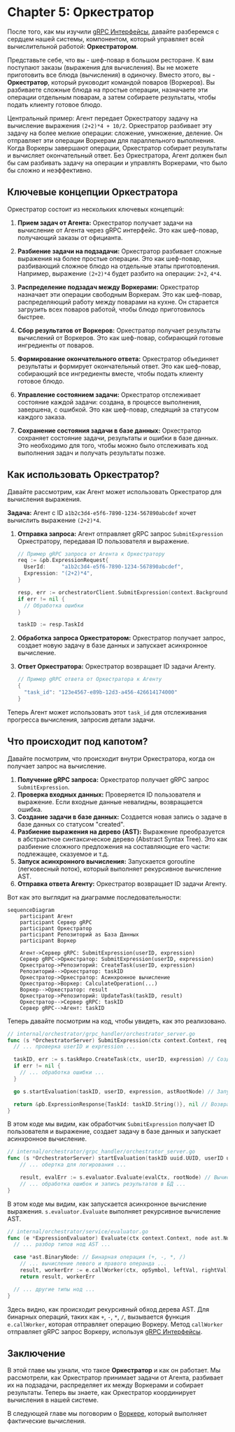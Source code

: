 # Chapter 5: Оркестратор

После того, как мы изучили [gRPC Интерфейсы](04_grpc_интерфейсы.md), давайте разберемся с сердцем нашей системы, компонентом, который управляет всей вычислительной работой: **Оркестратором**.

Представьте себе, что вы - шеф-повар в большом ресторане. К вам поступают заказы (выражения для вычисления). Вы не можете приготовить все блюда (вычисления) в одиночку.  Вместо этого, вы - **Оркестратор**, который руководит командой поваров (Воркеров). Вы разбиваете сложные блюда на простые операции, назначаете эти операции отдельным поварам, а затем собираете результаты, чтобы подать клиенту готовое блюдо.

Центральный пример: Агент передает Оркестратору задачу на вычисление выражения `(2+2)*4 + 10/2`.  Оркестратор разбивает эту задачу на более мелкие операции: сложение, умножение, деление.  Он отправляет эти операции Воркерам для параллельного выполнения.  Когда Воркеры завершают операции, Оркестратор собирает результаты и вычисляет окончательный ответ. Без Оркестратора, Агент должен был бы сам разбивать задачу на операции и управлять Воркерами, что было бы сложно и неэффективно.

## Ключевые концепции Оркестратора

Оркестратор состоит из нескольких ключевых концепций:

1.  **Прием задач от Агента:** Оркестратор получает задачи на вычисление от Агента через gRPC интерфейс. Это как шеф-повар, получающий заказы от официанта.

2.  **Разбиение задачи на подзадачи:** Оркестратор разбивает сложные выражения на более простые операции. Это как шеф-повар, разбивающий сложное блюдо на отдельные этапы приготовления.  Например, выражение `(2+2)*4` будет разбито на операции: `2+2`, `4*4`.

3.  **Распределение подзадач между Воркерами:** Оркестратор назначает эти операции свободным Воркерам. Это как шеф-повар, распределяющий работу между поварами на кухне. Он старается загрузить всех поваров работой, чтобы блюдо приготовилось быстрее.

4.  **Сбор результатов от Воркеров:**  Оркестратор получает результаты вычислений от Воркеров.  Это как шеф-повар, собирающий готовые ингредиенты от поваров.

5.  **Формирование окончательного ответа:** Оркестратор объединяет результаты и формирует окончательный ответ. Это как шеф-повар, собирающий все ингредиенты вместе, чтобы подать клиенту готовое блюдо.

6.  **Управление состоянием задачи:**  Оркестратор отслеживает состояние каждой задачи: создана, в процессе выполнения, завершена, с ошибкой.  Это как шеф-повар, следящий за статусом каждого заказа.

7.  **Сохранение состояния задачи в базе данных:** Оркестратор сохраняет состояние задачи, результаты и ошибки в базе данных. Это необходимо для того, чтобы можно было отслеживать ход выполнения задач и получать результаты позже.

## Как использовать Оркестратор?

Давайте рассмотрим, как Агент может использовать Оркестратор для вычисления выражения.

**Задача:** Агент с ID `a1b2c3d4-e5f6-7890-1234-567890abcdef` хочет вычислить выражение `(2+2)*4`.

1.  **Отправка запроса:** Агент отправляет gRPC запрос `SubmitExpression` Оркестратору, передавая ID пользователя и выражение.

    ```go
    // Пример gRPC запроса от Агента к Оркестратору
    req := &pb.ExpressionRequest{
      UserId:     "a1b2c3d4-e5f6-7890-1234-567890abcdef",
      Expression: "(2+2)*4",
    }

    resp, err := orchestratorClient.SubmitExpression(context.Background(), req)
    if err != nil {
      // Обработка ошибки
    }

    taskID := resp.TaskId
    ```

2.  **Обработка запроса Оркестратором:** Оркестратор получает запрос, создает новую задачу в базе данных и запускает асинхронное вычисление.

3.  **Ответ Оркестратора:** Оркестратор возвращает ID задачи Агенту.

    ```go
    // Пример gRPC ответа от Оркестратора к Агенту
    {
      "task_id": "123e4567-e89b-12d3-a456-426614174000"
    }
    ```

Теперь Агент может использовать этот `task_id` для отслеживания прогресса вычисления, запросив детали задачи.

## Что происходит под капотом?

Давайте посмотрим, что происходит внутри Оркестратора, когда он получает запрос на вычисление.

1.  **Получение gRPC запроса:** Оркестратор получает gRPC запрос `SubmitExpression`.
2.  **Проверка входных данных:** Проверяется ID пользователя и выражение. Если входные данные невалидны, возвращается ошибка.
3.  **Создание задачи в базе данных:** Создается новая запись о задаче в базе данных со статусом "created".
4.  **Разбиение выражения на дерево (AST):** Выражение преобразуется в абстрактное синтаксическое дерево (Abstract Syntax Tree). Это как разбиение сложного предложения на составляющие его части: подлежащее, сказуемое и т.д.
5.  **Запуск асинхронного вычисления:** Запускается goroutine (легковесный поток), который выполняет рекурсивное вычисление AST.
6.  **Отправка ответа Агенту:** Оркестратор возвращает ID задачи Агенту.

Вот как это выглядит на диаграмме последовательности:

```mermaid
sequenceDiagram
    participant Агент
    participant Сервер gRPC
    participant Оркестратор
    participant Репозиторий as База Данных
    participant Воркер

    Агент->Сервер gRPC: SubmitExpression(userID, expression)
    Сервер gRPC->Оркестратор: SubmitExpression(userID, expression)
    Оркестратор->Репозиторий: CreateTask(userID, expression)
    Репозиторий-->Оркестратор: taskID
    Оркестратор->Оркестратор: Асинхронное вычисление
    Оркестратор->Воркер: CalculateOperation(...)
    Воркер-->Оркестратор: result
    Оркестратор->Репозиторий: UpdateTask(taskID, result)
    Оркестратор-->Сервер gRPC: taskID
    Сервер gRPC-->Агент: taskID
```

Теперь давайте посмотрим на код, чтобы увидеть, как это реализовано.

```go
// internal/orchestrator/grpc_handler/orchestrator_server.go
func (s *OrchestratorServer) SubmitExpression(ctx context.Context, req *pb.ExpressionRequest) (*pb.ExpressionResponse, error) {
  // ... проверка userID и expression ...

  taskID, err := s.taskRepo.CreateTask(ctx, userID, expression) // Создаем задачу в БД
  if err != nil {
    // ... обработка ошибки ...
  }

  go s.startEvaluation(taskID, userID, expression, astRootNode) // Запускаем асинхронное вычисление

  return &pb.ExpressionResponse{TaskId: taskID.String()}, nil // Возвращаем taskID
}
```

В этом коде мы видим, как обработчик `SubmitExpression` получает ID пользователя и выражение, создает задачу в базе данных и запускает асинхронное вычисление.

```go
// internal/orchestrator/grpc_handler/orchestrator_server.go
func (s *OrchestratorServer) startEvaluation(taskID uuid.UUID, userID uuid.UUID, originalExpr string, rootNode ast.Node) {
	// ... обертка для логирования ...

	result, evalErr := s.evaluator.Evaluate(evalCtx, rootNode) // Вычисляем выражение
	// ... обработка ошибок и запись результатов в БД ...
}
```

В этом коде мы видим, как запускается асинхронное вычисление выражения.  `s.evaluator.Evaluate` выполняет рекурсивное вычисление AST.

```go
// internal/orchestrator/service/evaluator.go
func (e *ExpressionEvaluator) Evaluate(ctx context.Context, node ast.Node) (float64, error) {
  // ... разбор типов нод AST ...

  case *ast.BinaryNode: // Бинарная операция (+, -, *, /)
    // ... вычисление левого и правого операнда ...
    result, workerErr := e.callWorker(ctx, opSymbol, leftVal, rightVal) // Отправляем операцию Воркеру
    return result, workerErr

  // ... другие типы нод ...
}
```

Здесь видно, как происходит рекурсивный обход дерева AST.  Для бинарных операций, таких как `+`, `-`, `*`, `/`,  вызывается функция `e.callWorker`, которая отправляет операцию Воркеру. Метод `callWorker` отправляет gRPC запрос Воркеру, используя [gRPC Интерфейсы](04_grpc_интерфейсы.md).

## Заключение

В этой главе мы узнали, что такое **Оркестратор** и как он работает. Мы рассмотрели, как Оркестратор принимает задачи от Агента, разбивает их на подзадачи, распределяет их между Воркерами и собирает результаты. Теперь вы знаете, как Оркестратор координирует вычисления в нашей системе.

В следующей главе мы поговорим о [Воркере](06_воркер.md), который выполняет фактические вычисления.